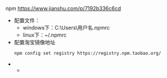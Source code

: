 npm https://www.jianshu.com/p/7192b336c6cd

* 配置文件：
  * windows下：C:\Users\用户名.npmrc
  * linux下：~/.npmrc
* 配置淘宝镜像地址
  ```
  npm config set registry https://registry.npm.taobao.org/
  ```
* * 



